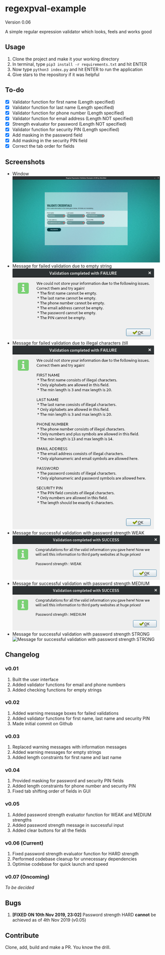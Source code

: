 # regexpval-example
Version 0.06

A simple regular expression validator which looks, feels and works good

## Usage
1. Clone the project and make it your working directory
2. In terminal, type ```pip3 install -r requirements.txt``` and hit ENTER
3. Now type ```python3 index.py``` and hit ENTER to run the application
4. Give stars to the repository if it was helpful

## To-do
- [X] Validator function for first name (Length specified)
- [X] Validator function for last name (Length specified)
- [X] Validator function for phone number (Length specified)
- [X] Validator function for email address (Length NOT specified)
- [X] Strength evaluator for password (Length NOT specified)
- [X] Validator function for security PIN (Length specified)
- [X] Add masking in the password field
- [X] Add masking in the security PIN field
- [X] Correct the tab order for fields

## Screenshots
* Window
![Window](regexp_main.png)
* Message for failed validation due to empty string
![Message for failed validation due to empty string](regexp_emty.png)
* Message for failed validation due to illegal characters (till
![Message for failed validation due to illegal characters](regexp_fail.png)
* Message for successful validation with password strength WEAK
![Message for successful validation with password strength WEAK](regexp_weak.png)
* Message for successful validation with password strength MEDIUM
![Message for successful validation with password strength MEDIUM](regexp_mdum.png)
* Message for successful validation with password strength STRONG
![Message for successful validation with password strength STRONG](regexp_strg.png)

## Changelog
### v0.01
1. Built the user interface 
2. Added validator functions for email and phone numbers
3. Added checking functions for empty strings

### v0.02
1. Added warning message boxes for failed validations
2. Added validator functions for first name, last name and security PIN
3. Made initial commit on Github

### v0.03
1. Replaced warning messages with information messages
2. Added warning messages for empty strings
3. Added length constraints for first name and last name

### v0.04
1. Provided masking for password and security PIN fields
2. Added length constraints for phone number and security PIN
3. Fixed tab shifting order of fields in GUI

### v0.05
1. Added password strength evaluator function for WEAK and MEDIUM strengths
2. Added password strength message in successful input
3. Added clear buttons for all the fields

### v0.06 (Current)
1. Fixed password strength evaluator function for HARD strength
2. Performed codebase cleanup for unnecessary dependencies
3. Optimise codebase for quick launch and speed

### v0.07 (Oncoming)
_To be decided_

## Bugs
1. **[FIXED ON 10th Nov 2019, 23:02]** Password strength HARD __cannot__ be achieved as of 4th Nov 2019 (v0.05)

## Contribute
Clone, add, build and make a PR. You know the drill.
